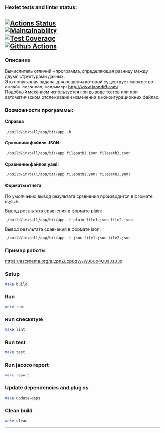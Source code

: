 ### Hexlet tests and linter status:
[![Actions Status](https://github.com/sergeinov/java-project-71/workflows/hexlet-check/badge.svg)](https://github.com/sergeinov/java-project-71/actions) <br>
[![Maintainability](https://api.codeclimate.com/v1/badges/8bda04939d49c6823e8f/maintainability)](https://codeclimate.com/github/sergeinov/java-project-71/maintainability) <br>
[![Test Coverage](https://api.codeclimate.com/v1/badges/8bda04939d49c6823e8f/test_coverage)](https://codeclimate.com/github/sergeinov/java-project-71/test_coverage) <br>
[![Github Actions](https://github.com/sergeinov/java-project-71/actions/workflows/my_workflow.yml/badge.svg)](https://github.com/sergeinov/java-project-71actions/workflows/my_workflow.yml) <br>
---
### Описание
Вычислитель отличий – программа, определяющая разницу между двумя структурами данных.  
Это популярная задача, для решения которой существует множество онлайн-сервисов, например: http://www.jsondiff.com/.  
Подобный механизм используется при выводе тестов или при автоматическом отслеживании изменении в конфигурационных файлах.

### Возможности программы:
#### Справка

    ./build/install/app/bin/app -h

#### Сравнение файлов JSON:

    ./build/install/app/bin/app filepath1.json filepath2.json

#### Сравнение файлов yaml:

    ./build/install/app/bin/app filepath1.yaml filepath2.yaml

#### Форматы отчета

По умолчанию вывод результата сравнения производится в формате stylish.

Вывод результата сравнения в формате plain:

    ./build/install/app/bin/app -f plain file1.json file2.json

Вывод результата сравнения в формате json:

    ./build/install/app/bin/app -f json file1.json file2.json

### Пример работы
https://asciinema.org/a/2phZLop8dWyWJ80o4O0aDzJ3q

### Setup
```sh
make build
```

### Run
```sh
make run
```

### Run checkstyle
```sh
make lint
```

### Run test
```sh
make test
```

### Run jacoco report
```sh
make report
```

### Update dependencies and plugins
```sh
make update-deps
```

### Clean build
```sh
make clean
```

---